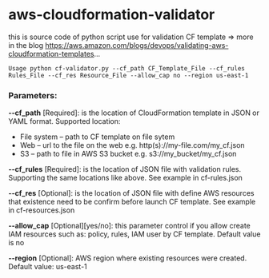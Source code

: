 # aws-cloudformation-validator
this is source code of python script use for validation CF template => more in the blog https://aws.amazon.com/blogs/devops/validating-aws-cloudformation-templates...

```
Usage python cf-validator.py --cf_path CF_Template_File --cf_rules Rules_File --cf_res Resource_File --allow_cap no --region us-east-1
```
### Parameters:

**--cf_path** [Required]: is the location of CloudFormation template in JSON or YAML format. Supported location:
* File system – path to CF template on file sytem
* Web – url to the file on the web e.g. http(s)://my-file.com/my_cf.json
* S3 – path to file in AWS S3 bucket e.g. s3://my_bucket/my_cf.json

**--cf_rules** [Required]: is the location of JSON file with validation rules. Supporting the same locations like above. See example in cf-rules.json

**--cf_res** [Optional]: is the location of JSON file with define AWS resources that existence need to be confirm before launch CF template. See example in cf-resources.json

**--allow_cap** [Optional][yes/no]: this parameter control if you allow create IAM resources such as: policy, rules, IAM user by CF template. Default value is no

**--region** [Optional]: AWS region where existing resources were created. Default value: us-east-1

